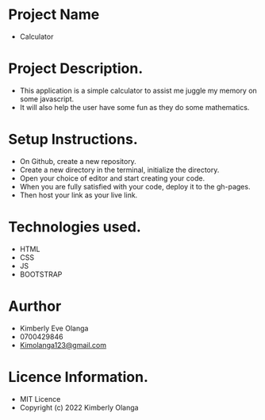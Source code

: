 # Project Name
- Calculator

# Project Description.
- This application is a simple calculator to assist me juggle my memory on some javascript.
- It will also help the user have some fun as they do some mathematics.

# Setup Instructions.
- On Github, create a new repository.
- Create a new directory in the terminal, initialize the directory.
- Open your choice of editor and start creating your code.
- When you are fully satisfied with your code, deploy it to the gh-pages.
- Then host your link as your live link.

# Technologies used.
- HTML
- CSS
- JS
- BOOTSTRAP

# Aurthor
- Kimberly Eve Olanga
- 0700429846
- Kimolanga123@gmail.com

# Licence Information.
- MIT Licence 
- Copyright (c) 2022 Kimberly Olanga